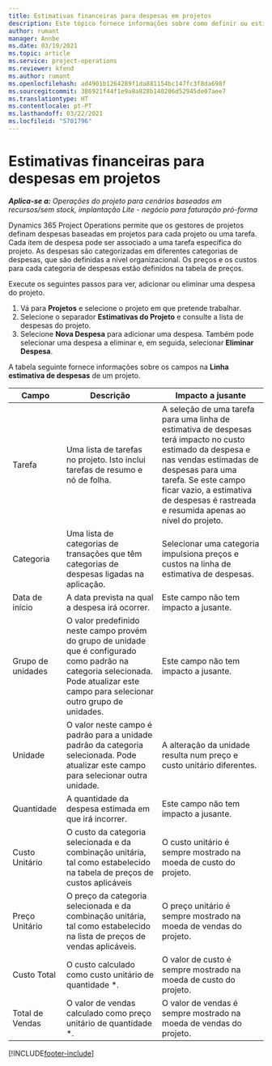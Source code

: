 ```yaml
---
title: Estimativas financeiras para despesas em projetos
description: Este tópico fornece informações sobre como definir ou estimar as despesas baseadas em projetos.
author: rumant
manager: Annbe
ms.date: 03/19/2021
ms.topic: article
ms.service: project-operations
ms.reviewer: kfend
ms.author: rumant
ms.openlocfilehash: ad4901b1264289f1da881154bc147fc3f8da698f
ms.sourcegitcommit: 386921f44f1e9a8a828b140206d52945de07aee7
ms.translationtype: HT
ms.contentlocale: pt-PT
ms.lasthandoff: 03/22/2021
ms.locfileid: "5701796"
---
```

# <a name="financial-estimates-for-expenses-on-projects"></a>Estimativas financeiras para despesas em projetos
_**Aplica-se a:** Operações do projeto para cenários baseados em recursos/sem stock, implantação Lite - negócio para faturação pró-forma_

Dynamics 365 Project Operations permite que os gestores de projetos definam despesas baseadas em projetos para cada projeto ou uma tarefa. Cada item de despesa pode ser associado a uma tarefa específica do projeto. As despesas são categorizadas em diferentes categorias de despesas, que são definidas a nível organizacional. Os preços e os custos para cada categoria de despesas estão definidos na tabela de preços. 

Execute os seguintes passos para ver, adicionar ou eliminar uma despesa do projeto.

1. Vá para **Projetos** e selecione o projeto em que pretende trabalhar.
2. Selecione o separador **Estimativas do Projeto** e consulte a lista de despesas do projeto.
3. Selecione **Nova Despesa** para adicionar uma despesa. Também pode selecionar uma despesa a eliminar e, em seguida, selecionar **Eliminar Despesa**.

A tabela seguinte fornece informações sobre os campos na **Linha estimativa de despesas** de um projeto. 

| **Campo** | **Descrição** | **Impacto a jusante** |
| --- | --- | --- |
| Tarefa | Uma lista de tarefas no projeto. Isto inclui tarefas de resumo e nó de folha. | A seleção de uma tarefa para uma linha de estimativa de despesas terá impacto no custo estimado da despesa e nas vendas estimadas de despesas para uma tarefa. Se este campo ficar vazio, a estimativa de despesas é rastreada e resumida apenas ao nível do projeto. |
| Categoria | Uma lista de categorias de transações que têm categorias de despesas ligadas na aplicação. | Selecionar uma categoria impulsiona preços e custos na linha de estimativa de despesas. |
| Data de início | A data prevista na qual a despesa irá ocorrer. | Este campo não tem impacto a jusante. |
| Grupo de unidades | O valor predefinido neste campo provém do grupo de unidade que é configurado como padrão na categoria selecionada. Pode atualizar este campo para selecionar outro grupo de unidades. | Este campo não tem impacto a jusante. |
| Unidade | O valor neste campo é padrão para a unidade padrão da categoria selecionada. Pode atualizar este campo para selecionar outra unidade. | A alteração da unidade resulta num preço e custo unitário diferentes. |
| Quantidade | A quantidade da despesa estimada em que irá incorrer. | Este campo não tem impacto a jusante. |
| Custo Unitário | O custo da categoria selecionada e da combinação unitária, tal como estabelecido na tabela de preços de custos aplicáveis | O custo unitário é sempre mostrado na moeda de custo do projeto. |
| Preço Unitário | O preço da categoria selecionada e da combinação unitária, tal como estabelecido na lista de preços de vendas aplicáveis. | O preço unitário é sempre mostrado na moeda de vendas do projeto. |
| Custo Total | O custo calculado como custo unitário de quantidade \*.| O valor de custo é sempre mostrado na moeda de custo do projeto. |
| Total de Vendas | O valor de vendas calculado como preço unitário de quantidade \*. | O valor de vendas é sempre mostrado na moeda de vendas do projeto. |


[!INCLUDE[footer-include](../includes/footer-banner.md)]
